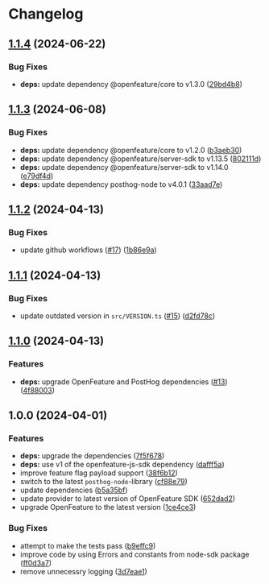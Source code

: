 # Changelog

## [1.1.4](https://github.com/Tapico/node-posthog-openfeature/compare/v1.1.3...v1.1.4) (2024-06-22)


### Bug Fixes

* **deps:** update dependency @openfeature/core to v1.3.0 ([29bd4b8](https://github.com/Tapico/node-posthog-openfeature/commit/29bd4b8e64ce77057a4483ab2a98e85b43059d77))

## [1.1.3](https://github.com/Tapico/node-posthog-openfeature/compare/v1.1.2...v1.1.3) (2024-06-08)


### Bug Fixes

* **deps:** update dependency @openfeature/core to v1.2.0 ([b3aeb30](https://github.com/Tapico/node-posthog-openfeature/commit/b3aeb30a09e1e9dfd4277c71d10b9c300407fd50))
* **deps:** update dependency @openfeature/server-sdk to v1.13.5 ([802111d](https://github.com/Tapico/node-posthog-openfeature/commit/802111dfc68a487e2bbb5eb4d0d2c631c73ee10d))
* **deps:** update dependency @openfeature/server-sdk to v1.14.0 ([e79df4d](https://github.com/Tapico/node-posthog-openfeature/commit/e79df4d75815c7fda2937aa67955e20d55af1aac))
* **deps:** update dependency posthog-node to v4.0.1 ([33aad7e](https://github.com/Tapico/node-posthog-openfeature/commit/33aad7e3259abc3789c15d6f03a0c21aacda6d28))

## [1.1.2](https://github.com/Tapico/node-posthog-openfeature/compare/v1.1.1...v1.1.2) (2024-04-13)


### Bug Fixes

* update github workflows ([#17](https://github.com/Tapico/node-posthog-openfeature/issues/17)) ([1b86e9a](https://github.com/Tapico/node-posthog-openfeature/commit/1b86e9aff1edddf673721b4d51792ce89e9d298f))

## [1.1.1](https://github.com/Tapico/node-posthog-openfeature/compare/v1.1.0...v1.1.1) (2024-04-13)


### Bug Fixes

* update outdated version in `src/VERSION.ts` ([#15](https://github.com/Tapico/node-posthog-openfeature/issues/15)) ([d2fd78c](https://github.com/Tapico/node-posthog-openfeature/commit/d2fd78cbd42902bd8b3bf6bf4421a11357146dc6))

## [1.1.0](https://github.com/Tapico/node-posthog-openfeature/compare/v1.0.0...v1.1.0) (2024-04-13)


### Features

* **deps:** upgrade OpenFeature and PostHog dependencies ([#13](https://github.com/Tapico/node-posthog-openfeature/issues/13)) ([4f88003](https://github.com/Tapico/node-posthog-openfeature/commit/4f8800322e1bc39a3916e2e2f8e0b3ab673b028c))

## 1.0.0 (2024-04-01)


### Features

* **deps:** upgrade the dependencies ([7f5f678](https://github.com/Tapico/node-posthog-openfeature/commit/7f5f6784bc036750edf09c84a38f4333f76f2e64))
* **deps:** use v1 of the openfeature-js-sdk dependency ([dafff5a](https://github.com/Tapico/node-posthog-openfeature/commit/dafff5aa9ce271c30b03f1471b7101a9c2946e0e))
* improve feature flag payload support ([38f6b12](https://github.com/Tapico/node-posthog-openfeature/commit/38f6b120a3542e7e80a49b822fe57c1a15040bdf))
* switch to the latest `posthog-node`-library ([cf88e79](https://github.com/Tapico/node-posthog-openfeature/commit/cf88e7986c83a934352c9a6932d500bb8eb36328))
* update dependencies ([b5a35bf](https://github.com/Tapico/node-posthog-openfeature/commit/b5a35bf8caf939f6b56461950dc32bbeb71d9dd4))
* update provider to latest version of OpenFeature SDK ([652dad2](https://github.com/Tapico/node-posthog-openfeature/commit/652dad263467b47d89b7272f6bbb184b4b4a6ff3))
* upgrade OpenFeature to the latest version ([1ce4ce3](https://github.com/Tapico/node-posthog-openfeature/commit/1ce4ce3417243fc17290b7bebe9117b6b96fd1b4))


### Bug Fixes

* attempt to make the tests pass ([b9effc9](https://github.com/Tapico/node-posthog-openfeature/commit/b9effc980d6bddbcb505876c1451bee1f0c44cad))
* improve code by using Errors and constants from node-sdk package ([ff0d3a7](https://github.com/Tapico/node-posthog-openfeature/commit/ff0d3a771e0389c1558b940b83040bfa8487f84f))
* remove unnecessry logging ([3d7eae1](https://github.com/Tapico/node-posthog-openfeature/commit/3d7eae113ababfd71610386e49c76b09a1d42384))
